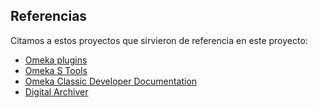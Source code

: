 ## Referencias
Citamos a estos proyectos que sirvieron de referencia en este proyecto:
* [Omeka plugins](https://daniel-km.github.io/UpgradeToOmekaS/omeka_plugins.html)
* [Omeka S Tools](https://github.com/wragge/omeka_s_tools)
* [Omeka Classic Developer Documentation](https://omeka.readthedocs.io/en/latest/)
* [Digital Archiver](https://digitalarchive.us/)